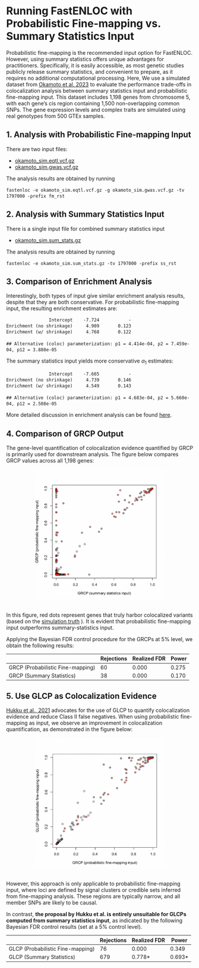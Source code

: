 # Running FastENLOC with Probabilistic Fine-mapping vs. Summary Statistics Input

Probabilistic fine-mapping is the recommended input option for FastENLOC. However, using summary statistics offers unique advantages for practitioners. Specifically, it is easily accessible, as most genetic studies publicly release summary statistics, and convenient to prepare, as it requires no additional computational processing.
Here, We use a simulated dataset from [Okamoto et al. 2023](https://www.cell.com/ajhg/fulltext/S0002-9297(22)00536-5) to evaluate the performance trade-offs in colocalization analysis between summary statistics input and probabilistic fine-mapping input.
This dataset includes 1,198 genes from chromosome 5, with each gene’s cis region containing 1,500 non-overlapping common SNPs. The gene expression levels and complex traits are simulated using real genotypes from 500 GTEx samples.


## 1. Analysis with Probabilistic Fine-mapping Input

There are two input files:
+ [okamoto_sim.eqtl.vcf.gz](https://github.com/xqwen/fastenloc/tree/master/sample_data/okamoto_sim.eqtl.vcf.gz)
+ [okamoto_sim.gwas.vcf.gz](https://github.com/xqwen/fastenloc/tree/master/sample_data/okamoto_sim.gwas.vcf.gz)


The analysis results are obtained by running
```
fastenloc -e okamoto_sim.eqtl.vcf.gz -g okamoto_sim.gwas.vcf.gz -tv 1797000 -prefix fm_rst
```

## 2. Analysis with Summary Statistics Input

There is a single input file for combined summary statistics input
+ [okamoto_sim.sum_stats.gz](https://github.com/xqwen/fastenloc/tree/master/sample_data/okamoto_sim.sum_stats.gz)

The analysis results are obtained by running
```
fastenloc -e okamoto_sim.sum_stats.gz -tv 1797000 -prefix ss_rst
```

## 3. Comparison of Enrichment Analysis

Interestingly, both types of input give similar enrichment analysis results, despite that they are both conservative.
For probabilistic fine-mapping input, the resulting enrichment estimates are:
```
                Intercept    -7.724           -
Enrichment (no shrinkage)     4.909       0.123
Enrichment (w/ shrinkage)     4.768       0.122

## Alternative (coloc) parameterization: p1 = 4.414e-04, p2 = 7.459e-04, p12 = 3.880e-05
```
The summary statistics input yields more conservative $\alpha_1$ estimates:
```
                Intercept    -7.665           -
Enrichment (no shrinkage)     4.739       0.146
Enrichment (w/ shrinkage)     4.549       0.143

## Alternative (coloc) parameterization: p1 = 4.683e-04, p2 = 5.660e-04, p12 = 2.508e-05
```

More detailed discussion in enrichment analysis can be found [here](enrichment_demo.md).

## 4. Comparison of GRCP Output 

The gene-level quantification of colocalization evidence quantified by GRCP is primarily used for downstream analysis. 
 The figure below compares GRCP values across all 1,198 genes:
<center>
<img src="figures/GRCP_fm_v_ss.png" alt="Alt Text" width="350" height="350">
</center>
<br>

In this figure, red dots represent genes that truly harbor colocalized variants (based on the [simulation truth](https://github.com/xqwen/fastenloc/tree/master/sample_data/okamoto_sim.casusal_gene.truth) ). It is evident that probabilistic fine-mapping input outperforms summary-statistics input.

Applying the Bayesian FDR control procedure for the GRCPs at 5% level, we obtain the following results:

|     | Rejections | Realized FDR | Power
| -------- | -------    |------- | ------
| GRCP (Probabilistic Fine-mapping)  | 60 | 0.000 | 0.275
| GRCP (Summary Statistics) | 38 | 0.000 | 0.170



## 5. Use GLCP as Colocalization Evidence

[Hukku et al., 2021](https://www.cell.com/ajhg/fulltext/S0002-9297(20)30409-2) advocates for the use of GLCP to quantify colocalization evidence and reduce Class II false negatives. When using probabilistic fine-mapping as input, we observe an improvement in colocalization quantification, as demonstrated in the figure below:
<center>
<img src="figures/GLCP_v_GRCP_fm.png" alt="Alt Text" width="350" height="350">
</center>
<br>

However, this approach is only applicable to probabilistic fine-mapping input, where loci are defined by signal clusters or credible sets inferred from fine-mapping analysis. These regions are typically narrow, and all member SNPs are likely to be causal.

In contrast, **the proposal by Hukku et al. is entirely unsuitable for GLCPs computed from summary statistics input**, as indicated by the following Bayesian FDR control results (set at a 5% control level).

|     | Rejections | Realized FDR | Power
| -------- | -------    |------- | ------
| GLCP (Probabilistic Fine-mapping)  | 76 | 0.000 | 0.349
| GLCP (Summary Statistics) | 679 | 0.778* | 0.693*

